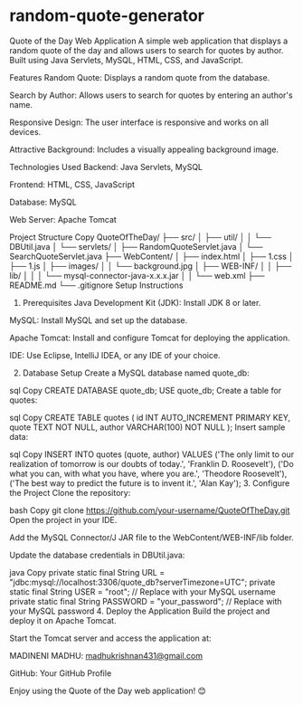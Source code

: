 # random-quote-generator
Quote of the Day Web Application
A simple web application that displays a random quote of the day and allows users to search for quotes by author. Built using Java Servlets, MySQL, HTML, CSS, and JavaScript.

Features
Random Quote: Displays a random quote from the database.

Search by Author: Allows users to search for quotes by entering an author's name.

Responsive Design: The user interface is responsive and works on all devices.

Attractive Background: Includes a visually appealing background image.

Technologies Used
Backend: Java Servlets, MySQL

Frontend: HTML, CSS, JavaScript

Database: MySQL

Web Server: Apache Tomcat

Project Structure
Copy
QuoteOfTheDay/
├── src/
│   ├── util/
│   │   └── DBUtil.java
│   └── servlets/
│       ├── RandomQuoteServlet.java
│       └── SearchQuoteServlet.java
├── WebContent/
│   ├── index.html
│   ├── 1.css
│   ├── 1.js
│   ├── images/
│   │   └── background.jpg
│   ├── WEB-INF/
│   │   ├── lib/
│   │   │   └── mysql-connector-java-x.x.x.jar
│   │   └── web.xml
├── README.md
└── .gitignore
Setup Instructions
1. Prerequisites
Java Development Kit (JDK): Install JDK 8 or later.

MySQL: Install MySQL and set up the database.

Apache Tomcat: Install and configure Tomcat for deploying the application.

IDE: Use Eclipse, IntelliJ IDEA, or any IDE of your choice.

2. Database Setup
Create a MySQL database named quote_db:

sql
Copy
CREATE DATABASE quote_db;
USE quote_db;
Create a table for quotes:

sql
Copy
CREATE TABLE quotes (
    id INT AUTO_INCREMENT PRIMARY KEY,
    quote TEXT NOT NULL,
    author VARCHAR(100) NOT NULL
);
Insert sample data:

sql
Copy
INSERT INTO quotes (quote, author) VALUES
('The only limit to our realization of tomorrow is our doubts of today.', 'Franklin D. Roosevelt'),
('Do what you can, with what you have, where you are.', 'Theodore Roosevelt'),
('The best way to predict the future is to invent it.', 'Alan Kay');
3. Configure the Project
Clone the repository:

bash
Copy
git clone https://github.com/your-username/QuoteOfTheDay.git
Open the project in your IDE.

Add the MySQL Connector/J JAR file to the WebContent/WEB-INF/lib folder.

Update the database credentials in DBUtil.java:

java
Copy
private static final String URL = "jdbc:mysql://localhost:3306/quote_db?serverTimezone=UTC";
private static final String USER = "root"; // Replace with your MySQL username
private static final String PASSWORD = "your_password"; // Replace with your MySQL password
4. Deploy the Application
Build the project and deploy it on Apache Tomcat.

Start the Tomcat server and access the application at:

MADINENI MADHU: madhukrishnan431@gmail.com

GitHub: Your GitHub Profile

Enjoy using the Quote of the Day web application! 😊
